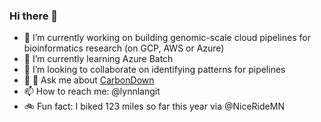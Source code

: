 ### Hi there 👋

- 🔭 I’m currently working on building genomic-scale cloud pipelines for bioinformatics research (on GCP, AWS or Azure)
- 🌱 I’m currently learning Azure Batch
- 👯 I’m looking to collaborate on identifying patterns for pipelines
- 💬 🌲 Ask me about [CarbonDown](https://www.carbondownapp.com/)
- 📫 How to reach me: @lynnlangit
- 🚲 Fun fact: I biked 123 miles so far this year via @NiceRideMN

